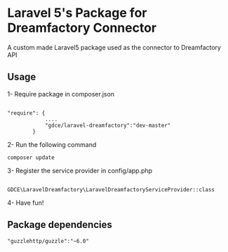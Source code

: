 # Laravel 5's Package for Dreamfactory Connector

A custom made Laravel5 package used as the connector to Dreamfactory API

## Usage

1- Require package in composer.json
```

"require": {
            ....
            "gdce/laravel-dreamfactory":"dev-master"
        }

```
2- Run the following command

```
composer update
```

3- Register the service provider in config/app.php 

```

GDCE\LaravelDreamfactory\LaravelDreamfactoryServiceProvider::class

```

4- Have fun!

## Package dependencies

```
"guzzlehttp/guzzle":"~6.0"
```